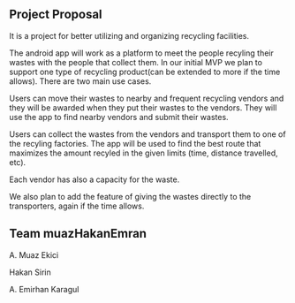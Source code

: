 


## Project Proposal

It is a project for better utilizing and organizing recycling facilities. 

The android app will work as a platform to meet the people recyling their wastes with the people that collect them. 
In our initial MVP we plan to support one type of recycling product(can be extended to more if the time allows). There are two main use cases.

Users can move their wastes to nearby and frequent recycling vendors and they will be awarded when they put their wastes to the vendors. They will use the app to find nearby vendors and submit their wastes.

Users can collect the wastes from the vendors and transport them to one of the recyling factories. The app will be used to find the best route that maximizes the amount recyled in the given limits (time, distance travelled, etc). 

Each vendor has also a capacity for the waste. 

We also plan to add the feature of giving the wastes directly to the transporters, again if the time allows. 

## Team muazHakanEmran

A. Muaz Ekici

Hakan Sirin

A. Emirhan Karagul
